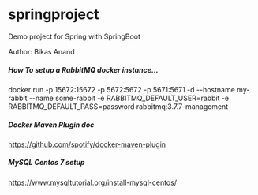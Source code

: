 # springproject
Demo project for Spring with SpringBoot

Author: Bikas Anand

##### How To setup a RabbitMQ docker instance...
docker run -p 15672:15672 -p 5672:5672 -p 5671:5671 -d --hostname my-rabbit --name some-rabbit -e RABBITMQ_DEFAULT_USER=rabbit -e RABBITMQ_DEFAULT_PASS=password rabbitmq:3.7.7-management

##### Docker Maven Plugin doc
https://github.com/spotify/docker-maven-plugin

##### MySQL Centos 7 setup
https://www.mysqltutorial.org/install-mysql-centos/